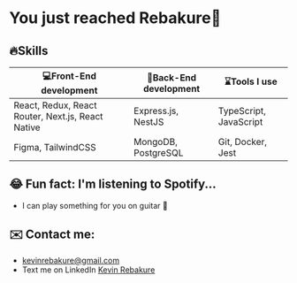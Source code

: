 # You just reached Rebakure👋

## 🔥Skills

|💻Front-End development | 🚥Back-End development | ⌛Tools I use |
|--------------------|----------------------|------------|
|React, Redux, React Router, Next.js, React Native | Express.js, NestJS | TypeScript, JavaScript |
| Figma, TailwindCSS | MongoDB, PostgreSQL | Git, Docker, Jest |
  
<!-- ## 🌱 I’m currently 
- Working on my port -->

## 😂 Fun fact: I'm listening to Spotify...

- I can play something for you on guitar 🎸

## ✉️ Contact me:

- kevinrebakure@gmail.com
- Text me on LinkedIn [Kevin Rebakure](https://www.linkedin.com/in/kevin-rebakure-91063a301/)
